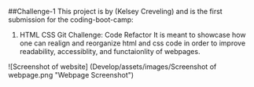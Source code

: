 ##Challenge-1
This project is by (Kelsey Creveling) and is the first submission for the coding-boot-camp:
1. HTML CSS Git Challenge: Code Refactor
It is meant to showcase how one can realign and reorganize html and css code in order to improve readability, accessiblity, and functaionlity of webpages. 

![Screenshot of website] (Develop/assets/images/Screenshot of webpage.png "Webpage Screenshot")